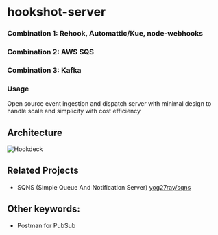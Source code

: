 # hookshot-server
### Combination 1: Rehook, Automattic/Kue, node-webhooks
### Combination 2: AWS SQS
### Combination 3: Kafka

### Usage
Open source event ingestion and dispatch server with minimal design to handle scale and simplicity with cost efficiency

## Architecture

![Hookdeck](https://uploads-ssl.webflow.com/5f8144f15100b7a30e10dbcf/5f8a1ee2d61003d3efaf93b1_Group%20116.svg)

## Related Projects
- SQNS (Simple Queue And Notification Server) [yog27ray/sqns](https://github.com/yog27ray/sqns)

## Other keywords:
- Postman for PubSub
